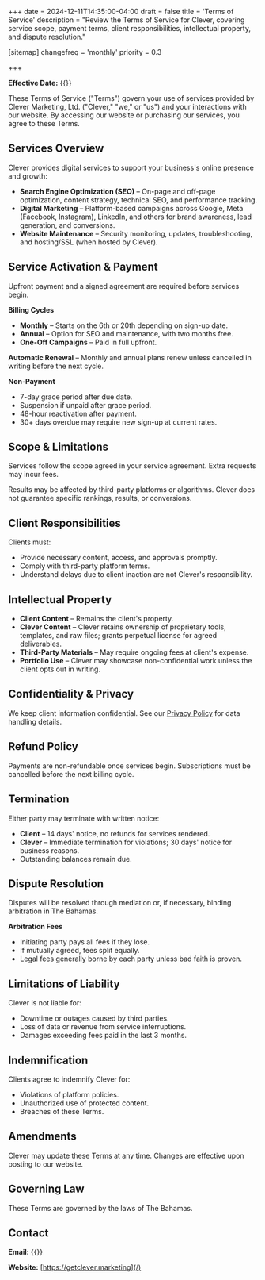 +++
date = 2024-12-11T14:35:00-04:00
draft = false
title = 'Terms of Service'
description = "Review the Terms of Service for Clever, covering service scope, payment terms, client responsibilities, intellectual property, and dispute resolution."

[sitemap]
  changefreq = 'monthly'
  priority = 0.3
  
+++

**Effective Date:** {{<date>}}

These Terms of Service ("Terms") govern your use of services provided by Clever Marketing, Ltd. ("Clever," "we," or "us") and your interactions with our website. By accessing our website or purchasing our services, you agree to these Terms.

## Services Overview

Clever provides digital services to support your business's online presence and growth:

- **Search Engine Optimization (SEO)** – On-page and off-page optimization, content strategy, technical SEO, and performance tracking.
- **Digital Marketing** – Platform-based campaigns across Google, Meta (Facebook, Instagram), LinkedIn, and others for brand awareness, lead generation, and conversions.
- **Website Maintenance** – Security monitoring, updates, troubleshooting, and hosting/SSL (when hosted by Clever).

## Service Activation & Payment

Upfront payment and a signed agreement are required before services begin.

**Billing Cycles**  
- **Monthly** – Starts on the 6th or 20th depending on sign-up date.  
- **Annual** – Option for SEO and maintenance, with two months free.  
- **One-Off Campaigns** – Paid in full upfront.

**Automatic Renewal** – Monthly and annual plans renew unless cancelled in writing before the next cycle.

**Non-Payment**  
- 7-day grace period after due date.  
- Suspension if unpaid after grace period.  
- 48-hour reactivation after payment.  
- 30+ days overdue may require new sign-up at current rates.


## Scope & Limitations

Services follow the scope agreed in your service agreement. Extra requests may incur fees.

Results may be affected by third-party platforms or algorithms. Clever does not guarantee specific rankings, results, or conversions.


## Client Responsibilities

Clients must:  
- Provide necessary content, access, and approvals promptly.  
- Comply with third-party platform terms.  
- Understand delays due to client inaction are not Clever's responsibility.

## Intellectual Property

- **Client Content** – Remains the client's property.  
- **Clever Content** – Clever retains ownership of proprietary tools, templates, and raw files; grants perpetual license for agreed deliverables.  
- **Third-Party Materials** – May require ongoing fees at client's expense.  
- **Portfolio Use** – Clever may showcase non-confidential work unless the client opts out in writing.

## Confidentiality & Privacy

We keep client information confidential. See our [Privacy Policy](/privacy-policy/) for data handling details.

## Refund Policy

Payments are non-refundable once services begin. Subscriptions must be cancelled before the next billing cycle.

## Termination

Either party may terminate with written notice:  
- **Client** – 14 days' notice, no refunds for services rendered.  
- **Clever** – Immediate termination for violations; 30 days' notice for business reasons.  
- Outstanding balances remain due.

## Dispute Resolution

Disputes will be resolved through mediation or, if necessary, binding arbitration in The Bahamas.

**Arbitration Fees**  
- Initiating party pays all fees if they lose.  
- If mutually agreed, fees split equally.  
- Legal fees generally borne by each party unless bad faith is proven.

## Limitations of Liability

Clever is not liable for:  
- Downtime or outages caused by third parties.  
- Loss of data or revenue from service interruptions.  
- Damages exceeding fees paid in the last 3 months.

## Indemnification

Clients agree to indemnify Clever for:  
- Violations of platform policies.  
- Unauthorized use of protected content.  
- Breaches of these Terms.


## Amendments

Clever may update these Terms at any time. Changes are effective upon posting to our website.


## Governing Law

These Terms are governed by the laws of The Bahamas.

## Contact

**Email:** {{<email local="support" domain="getclever.marketing" >}}

**Website:** [https://getclever.marketing](/)
